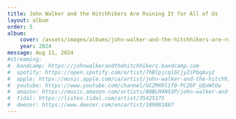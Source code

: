 ```yaml
---
title: John Walker and the Hitchhikers Are Ruining It for All of Us
layout: album
order: 5
album:
    cover: /assets/images/albums/john-walker-and-the-hitchhikers-are-ruining-it-for-all-of-us.jpg
    year: 2024
message: Aug 11, 2024
#streaming:
#  bandcamp: https://johnwalkerandthehitchhikers.bandcamp.com
#  spotify: https://open.spotify.com/artist/7hBlpjcqlGCjyZiPbqAvy2
#  apple: https://music.apple.com/ca/artist/john-walker-and-the-hitchhikers/1653313968
#  youtube: https://www.youtube.com/channel/UCZMXRl1f0-PCZ6P_UQxWtOw
#  amazon: https://music.amazon.com/artists/B0BLM4NS3P/john-walker-and-the-hitchhikers
#  tidal: https://listen.tidal.com/artist/35425175
#  deezer: https://www.deezer.com/en/artist/189081887
---
```

